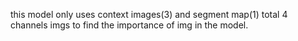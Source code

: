 this model only uses context images(3) and segment map(1) total 4 channels imgs to find the importance of img in the model.
